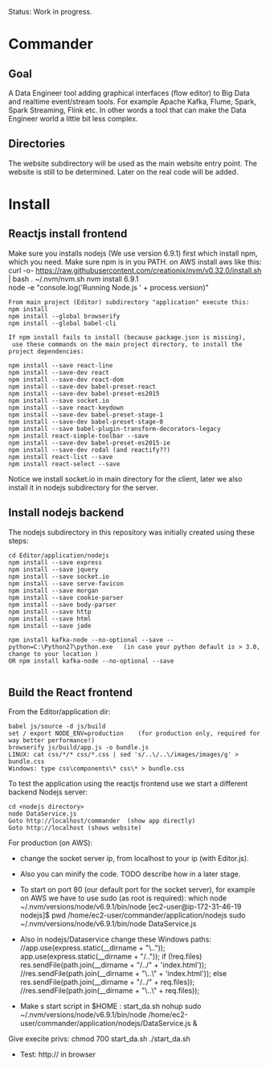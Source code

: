 Status: Work in progress.

# Commander

## Goal

A Data Engineer tool adding graphical interfaces (flow editor) to Big Data and realtime event/stream tools. For example Apache Kafka, Flume, Spark, Spark Streaming, Flink etc. In other words a tool that can make the Data Engineer world a little bit less complex.

## Directories

The website subdirectory will be used as the main website entry point. The website is still to be determined.
Later on the real code will be added.

# Install

## Reactjs install frontend
Make sure you installs nodejs (We use version 6.9.1) first which install npm, which you need. Make sure npm is in you PATH.
on AWS install aws like this:
curl -o- https://raw.githubusercontent.com/creationix/nvm/v0.32.0/install.sh | bash
. ~/.nvm/nvm.sh
nvm install 6.9.1   
node -e "console.log('Running Node.js ' + process.version)"

```
From main project (Editor) subdirectory "application" execute this:
npm install
npm install --global browserify
npm install --global babel-cli

If npm install fails to install (because package.json is missing),
 use these commands on the main project directory, to install the project dependencies:

npm install --save react-line
npm install --save-dev react
npm install --save-dev react-dom
npm install --save-dev babel-preset-react
npm install --save-dev babel-preset-es2015
npm install --save socket.io
npm install --save react-keydown
npm install --save-dev babel-preset-stage-1
npm install --save-dev babel-preset-stage-0
npm install --save babel-plugin-transform-decorators-legacy
npm install react-simple-toolbar --save
npm install --save-dev babel-preset-es2015-ie
npm install --save-dev rodal (and reactify??)
npm install react-list --save
npm install react-select --save

```
Notice we install socket.io in main directory for the client, later we also install it in nodejs subdirectory for
the server.

## Install nodejs backend

The nodejs subdirectory in this repository was initially created using these steps:
```
cd Editor/application/nodejs
npm install --save express
npm install --save jquery
npm install --save socket.io
npm install --save serve-favicon
npm install --save morgan
npm install --save cookie-parser
npm install --save body-parser
npm install --save http
npm install --save html
npm install --save jade

npm install kafka-node --no-optional --save --python=C:\Python27\python.exe   (in case your python default is > 3.0, change to your location )
OR npm install kafka-node --no-optional --save


```

## Build the React frontend
From the Editor/application dir:
```
babel js/source -d js/build
set / export NODE_ENV=production    (for production only, required for way better performance!)
browserify js/build/app.js -o bundle.js
LINUX: cat css/*/* css/*.css | sed 's/..\/..\/images/images/g' > bundle.css
Windows: type css\components\* css\* > bundle.css
```

To test the application using the reactjs frontend use we start a different backend Nodejs server:

```
cd <nodejs directory>
node DataService.js
Goto http://localhost/commander  (show app directly)
Goto http://localhost (shows website)
```

For production (on AWS):
- change the socket server ip, from localhost to your ip (with Editor.js).
- Also you can minify the code. TODO describe how in a later stage.
- To start on port 80 (our default port for the socket server), for example on AWS we have to use sudo (as root is required):
which node
~/.nvm/versions/node/v6.9.1/bin/node
[ec2-user@ip-172-31-46-19 nodejs]$ pwd
/home/ec2-user/commander/application/nodejs
sudo ~/.nvm/versions/node/v6.9.1/bin/node DataService.js

- Also in nodejs/Dataservice change these Windows paths:
//app.use(express.static(__dirname + "\\.."));
    app.use(express.static(__dirname + "/.."));
    if (!req.files)
      res.sendFile(path.join(__dirname + "/../" + 'index.html'));
      //res.sendFile(path.join(__dirname + "\\..\\" + 'index.html'));
    else
      res.sendFile(path.join(__dirname + "/../" + req.files));
      //res.sendFile(path.join(__dirname + "\\..\\" + req.files));

- Make s start script in $HOME : start_da.sh
nohup sudo ~/.nvm/versions/node/v6.9.1/bin/node /home/ec2-user/commander/application/nodejs/DataService.js &

Give execite privs:
chmod 700 start_da.sh
./start_da.sh

- Test: http://<public-ip> in browser
